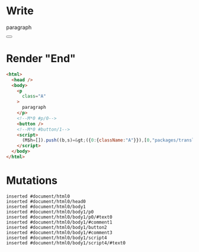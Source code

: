 # Write
  <p class=A>paragraph</p><!M*0 #p/0><button></button><!M*0 #button/1><script>(M$h=[]).push((b,s)=>({0:{className:"A"}}),[0,"packages/translator-tags/src/__tests__/fixtures/dynamic-tag-attr-signal/template.marko_0_className",])</script>


# Render "End"
```html
<html>
  <head />
  <body>
    <p
      class="A"
    >
      paragraph
    </p>
    <!--M*0 #p/0-->
    <button />
    <!--M*0 #button/1-->
    <script>
      (M$h=[]).push((b,s)=&gt;({0:{className:"A"}}),[0,"packages/translator-tags/src/__tests__/fixtures/dynamic-tag-attr-signal/template.marko_0_className",])
    </script>
  </body>
</html>
```

# Mutations
```
inserted #document/html0
inserted #document/html0/head0
inserted #document/html0/body1
inserted #document/html0/body1/p0
inserted #document/html0/body1/p0/#text0
inserted #document/html0/body1/#comment1
inserted #document/html0/body1/button2
inserted #document/html0/body1/#comment3
inserted #document/html0/body1/script4
inserted #document/html0/body1/script4/#text0
```